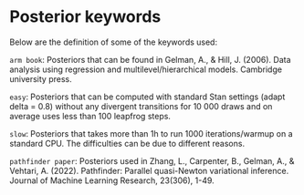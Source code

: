 Posterior keywords
==================

Below are the definition of some of the keywords used:

```arm book```: Posteriors that can be found in Gelman, A., & Hill, J. (2006). Data analysis using regression and multilevel/hierarchical models. Cambridge university press.

```easy```: Posteriors that can be computed with standard Stan settings (adapt delta = 0.8) without any divergent transitions for 10 000 draws and on average uses less than 100 leapfrog steps.

```slow```: Posteriors that takes more than 1h to run 1000 iterations/warmup on a standard CPU. The difficulties can be due to different reasons.

```pathfinder paper```: Posteriors used in Zhang, L., Carpenter, B., Gelman, A., & Vehtari, A. (2022). Pathfinder: Parallel quasi-Newton variational inference. Journal of Machine Learning Research, 23(306), 1-49.




